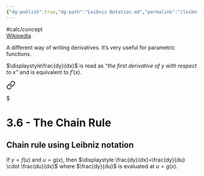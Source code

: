 ```yaml
---
{"dg-publish":true,"dg-path":"Leibniz Notation.md","permalink":"/leibniz-notation/","created":"","updated":""}
---
```


#calc/concept  
[Wikipedia](https://en.wikipedia.org/wiki/Leibniz%27s_notation)

A different way of writing derivatives. It’s very useful for parametric functions.

$\displaystyle\frac{dy}{dx}$ is read as *“the first derivative of y with respect to x”* and is equivalent to $f'(x)$.


<div class="transclusion internal-embed is-loaded"><a class="markdown-embed-link" href="/module-3/3-6-the-chain-rule/#chain-rule-using-leibniz-notation" aria-label="Open link"><svg xmlns="http://www.w3.org/2000/svg" width="24" height="24" viewBox="0 0 24 24" fill="none" stroke="currentColor" stroke-width="2" stroke-linecap="round" stroke-linejoin="round" class="svg-icon lucide-link"><path d="M10 13a5 5 0 0 0 7.54.54l3-3a5 5 0 0 0-7.07-7.07l-1.72 1.71"></path><path d="M14 11a5 5 0 0 0-7.54-.54l-3 3a5 5 0 0 0 7.07 7.07l1.71-1.71"></path></svg></a><div class="markdown-embed">

$<div class="markdown-embed-title">

# 3.6 - The Chain Rule

</div>


## Chain rule using Leibniz notation
If $y=f(u)$ and $u=g(x)$, then $\displaystyle \frac{dy}{dx}=\frac{dy}{du} \cdot \frac{du}{dx}$ where $\frac{dy}{du}$ is evaluated at $u=g(x)$.

</div></div>

